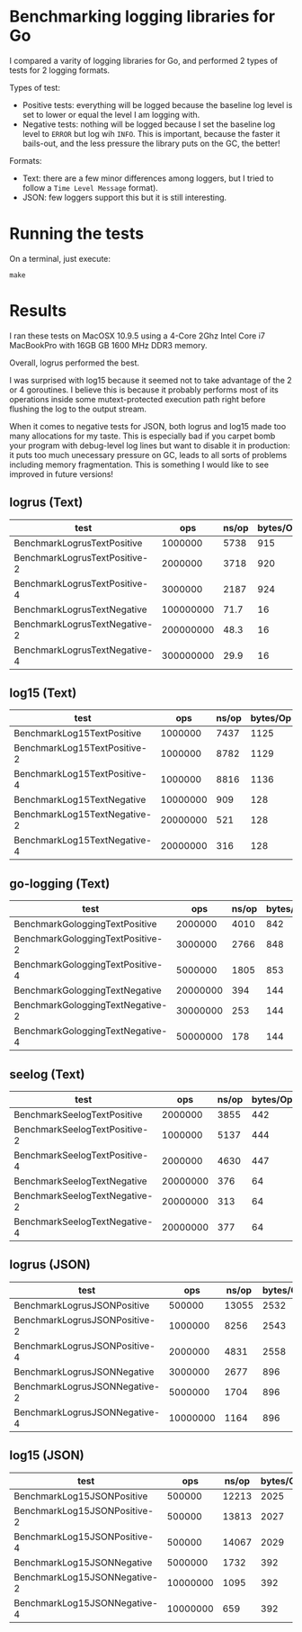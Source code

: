 # Benchmarking logging libraries for Go

I compared a varity of logging libraries for Go, and performed 2 types of tests
for 2 logging formats.

Types of test:

- Positive tests: everything will be logged because the baseline log level is
  set to lower or equal the level I am logging with.
- Negative tests: nothing will be logged because I set the baseline log level
  to ```ERROR``` but log wih ```INFO```. This is important, because the faster
  it bails-out, and the less pressure the library puts on the GC, the better!

Formats:

- Text: there are a few minor differences among loggers, but I tried to follow
  a ```Time Level Message``` format).
- JSON: few loggers support this but it is still interesting.

# Running the tests

On a terminal, just execute:

```shell
make
```

# Results

I ran these tests on MacOSX 10.9.5 using a 4-Core 2Ghz Intel Core i7 MacBookPro
with 16GB GB 1600 MHz DDR3 memory.

Overall, logrus performed the best.

I was surprised with log15 because it seemed
not to take advantage of the 2 or 4 goroutines. I believe this is because it
probably performs most of its operations inside some mutext-protected execution
path right before flushing the log to the output stream.

When it comes to negative tests for JSON, both logrus and log15 made too many
allocations for my taste. This is especially bad if you carpet bomb your
program with debug-level log lines but want to disable it in production: it
puts too much unecessary pressure on GC, leads to all sorts of problems
including memory fragmentation. This is something I would like to see improved
in future versions!

## logrus (Text)

|test|ops|ns/op|bytes/Op|allocs/op|
|----|---|-----|--------|---------|
|BenchmarkLogrusTextPositive|1000000|5738|915|18|
|BenchmarkLogrusTextPositive-2|2000000|3718|920|18|
|BenchmarkLogrusTextPositive-4|3000000|2187|924|18|
|BenchmarkLogrusTextNegative|100000000|71.7|16|1|
|BenchmarkLogrusTextNegative-2|200000000|48.3|16|1|
|BenchmarkLogrusTextNegative-4|300000000|29.9|16|1|

## log15 (Text)

|test|ops|ns/op|bytes/Op|allocs/op|
|----|---|-----|--------|---------|
|BenchmarkLog15TextPositive|1000000|7437|1125|24|
|BenchmarkLog15TextPositive-2|1000000|8782|1129|24|
|BenchmarkLog15TextPositive-4|1000000|8816|1136|24|
|BenchmarkLog15TextNegative|10000000|909|128|1|
|BenchmarkLog15TextNegative-2|20000000|521|128|1|
|BenchmarkLog15TextNegative-4|20000000|316|128|1|

## go-logging (Text)

|test|ops|ns/op|bytes/Op|allocs/op|
|----|---|-----|--------|---------|
|BenchmarkGologgingTextPositive|2000000|4010|842|14|
|BenchmarkGologgingTextPositive-2|3000000|2766|848|14|
|BenchmarkGologgingTextPositive-4|5000000|1805|853|14|
|BenchmarkGologgingTextNegative|20000000|394|144|1|
|BenchmarkGologgingTextNegative-2|30000000|253|144|1|
|BenchmarkGologgingTextNegative-4|50000000|178|144|1|

## seelog (Text)

|test|ops|ns/op|bytes/Op|allocs/op|
|----|---|-----|--------|---------|
|BenchmarkSeelogTextPositive|2000000|3855|442|12|
|BenchmarkSeelogTextPositive-2|1000000|5137|444|12|
|BenchmarkSeelogTextPositive-4|2000000|4630|447|12|
|BenchmarkSeelogTextNegative|20000000|376|64|3|
|BenchmarkSeelogTextNegative-2|20000000|313|64|3|
|BenchmarkSeelogTextNegative-4|20000000|377|64|3|

## logrus (JSON)

|test|ops|ns/op|bytes/Op|allocs/op|
|----|---|-----|--------|---------|
|BenchmarkLogrusJSONPositive|500000|13055|2532|49|
|BenchmarkLogrusJSONPositive-2|1000000|8256|2543|49|
|BenchmarkLogrusJSONPositive-4|2000000|4831|2558|49|
|BenchmarkLogrusJSONNegative|3000000|2677|896|11|
|BenchmarkLogrusJSONNegative-2|5000000|1704|896|11|
|BenchmarkLogrusJSONNegative-4|10000000|1164|896|11|

## log15 (JSON)

|test|ops|ns/op|bytes/Op|allocs/op|
|----|---|-----|--------|---------|
|BenchmarkLog15JSONPositive|500000|12213|2025|47|
|BenchmarkLog15JSONPositive-2|500000|13813|2027|47|
|BenchmarkLog15JSONPositive-4|500000|14067|2029|47|
|BenchmarkLog15JSONNegative|5000000|1732|392|9|
|BenchmarkLog15JSONNegative-2|10000000|1095|392|9|
|BenchmarkLog15JSONNegative-4|10000000|659|392|9|
